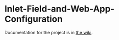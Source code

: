 # Inlet-Field-and-Web-App-Configuration

Documentation for the project is in [the wiki](https://github.com/kcigeospatial/Inlet-Field-and-Web-App-Configuration/wiki).
